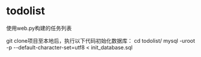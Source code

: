 todolist
========

使用web.py构建的任务列表

git clone项目至本地后，执行以下代码初始化数据库：
    cd todolist/
    mysql -uroot -p --default-character-set=utf8 < init_database.sql     
